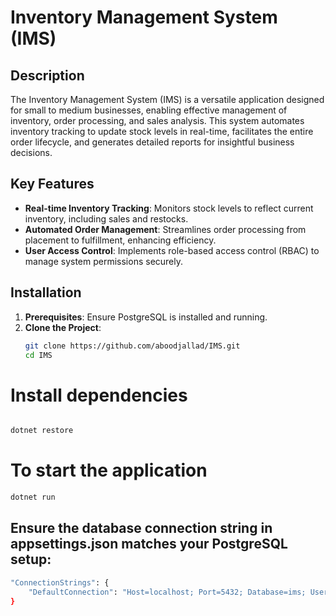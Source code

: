 # Inventory Management System (IMS)

## Description
The Inventory Management System (IMS) is a versatile application designed for small to medium businesses, enabling effective management of inventory, order processing, and sales analysis. This system automates inventory tracking to update stock levels in real-time, facilitates the entire order lifecycle, and generates detailed reports for insightful business decisions.

## Key Features
- **Real-time Inventory Tracking**: Monitors stock levels to reflect current inventory, including sales and restocks.
- **Automated Order Management**: Streamlines order processing from placement to fulfillment, enhancing efficiency.
- **User Access Control**: Implements role-based access control (RBAC) to manage system permissions securely.

## Installation
1. **Prerequisites**: Ensure PostgreSQL is installed and running.
2. **Clone the Project**:
   ```bash
   git clone https://github.com/aboodjallad/IMS.git
   cd IMS
# Install dependencies 
```bash

dotnet restore
```

# To start the application 
```bash
dotnet run
```
## Ensure the database connection string in appsettings.json matches your PostgreSQL setup:
```bash
"ConnectionStrings": {
    "DefaultConnection": "Host=localhost; Port=5432; Database=ims; Username=postgres; Password=password;"
}

